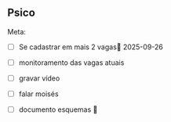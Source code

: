 ## Psico


Meta:
- [ ] Se cadastrar em mais 2 vagas📅 2025-09-26 
- [ ] monitoramento das vagas atuais
- [ ] gravar vídeo
- [ ] falar moisés
- [ ] documento esquemas 🔽 



